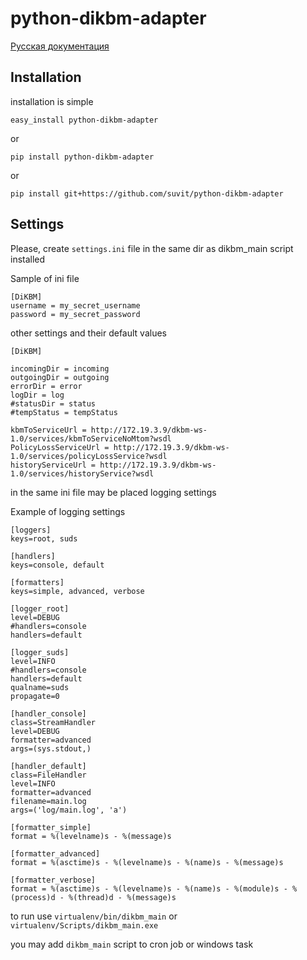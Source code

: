 python-dikbm-adapter
=========================

[Русская документация](python-dikbm-adapter/blob/master/README-ru.md)


Installation
----------------

installation is simple

    easy_install python-dikbm-adapter

or

    pip install python-dikbm-adapter

or

    pip install git+https://github.com/suvit/python-dikbm-adapter

Settings
-----------------------

Please, create ``settings.ini`` file in the same dir as dikbm_main script installed

Sample of ini file

    [DiKBM]
    username = my_secret_username
    password = my_secret_password

other settings and their default values

    [DiKBM]

    incomingDir = incoming
    outgoingDir = outgoing
    errorDir = error
    logDir = log
    #statusDir = status
    #tempStatus = tempStatus

    kbmToServiceUrl = http://172.19.3.9/dkbm-ws-1.0/services/kbmToServiceNoMtom?wsdl
    PolicyLossServiceUrl = http://172.19.3.9/dkbm-ws-1.0/services/policyLossService?wsdl
    historyServiceUrl = http://172.19.3.9/dkbm-ws-1.0/services/historyService?wsdl

in the same ini file may be placed logging settings

Example of logging settings

    [loggers]
    keys=root, suds

    [handlers]
    keys=console, default

    [formatters]
    keys=simple, advanced, verbose

    [logger_root]
    level=DEBUG
    #handlers=console
    handlers=default

    [logger_suds]
    level=INFO
    #handlers=console
    handlers=default
    qualname=suds
    propagate=0

    [handler_console]
    class=StreamHandler
    level=DEBUG
    formatter=advanced
    args=(sys.stdout,)

    [handler_default]
    class=FileHandler
    level=INFO
    formatter=advanced
    filename=main.log
    args=('log/main.log', 'a')

    [formatter_simple]
    format = %(levelname)s - %(message)s

    [formatter_advanced]
    format = %(asctime)s - %(levelname)s - %(name)s - %(message)s

    [formatter_verbose]
    format = %(asctime)s - %(levelname)s - %(name)s - %(module)s - %(process)d - %(thread)d - %(message)s

to run use ``virtualenv/bin/dikbm_main`` or ``virtualenv/Scripts/dikbm_main.exe``

you may add ``dikbm_main`` script to cron job or windows task
